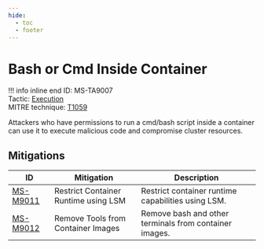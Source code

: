 ```yaml
---
hide:
  - toc
  - footer
---
```


# Bash or Cmd Inside Container

!!! info inline end
    ID: MS-TA9007 <br>
    Tactic: [Execution](../tactics/Execution/index.md) <br>
    MITRE technique: [T1059](https://attack.mitre.org/techniques/T1059/)

Attackers who have permissions to run a cmd/bash script inside a container can use it to execute malicious code and compromise cluster resources.

## Mitigations

|ID|Mitigation|Description|
|--|----------|-----------|
|[MS-M9011](../mitigations/MS-M9011%20Restrict%20Container%20Runtime%20using%20LSM.md)|Restrict Container Runtime using LSM|Restrict container runtime capabilities using LSM.|
|[MS-M9012](../mitigations/MS-M9012%20Remove%20Tools%20from%20Container%20Images.md)|Remove Tools from Container Images|Remove bash and other terminals from container images.|